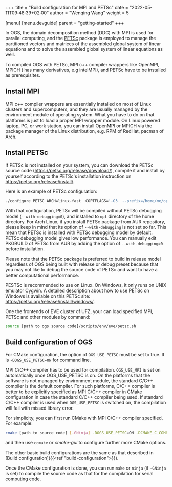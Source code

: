 +++
title = "Build configuration for MPI and PETSc"
date = "2022-05-11T09:48:39+02:00"
author = "Wenqing Wang"
weight = 5

[menu]
  [menu.devguide]
    parent = "getting-started"
+++

In OGS, the domain decomposition method (DDC) with MPI is used for parallel
 computing, and the [PETSc](https://petsc.org) package is employed to manage
 the partitioned vectors and matrices of the assembled global system of linear
 equations and to solve the assembled global system of linear equations as well.

To compiled OGS with PETSc, MPI c++ compiler wrappers like OpenMPI, MPICH (
has many derivatives, e.g intelMPI), and PETSc have to be installed as prerequisites.

## Install MPI

MPI c++ compiler wrappers are essentially installed on most of Linux clusters
 and supercomputers, and they are usually managed by the environment module of operating system.
What you have to do on that platforms is just to load a proper MPI wrapper module.
On Linux powered laptop, PC, or work station, you can install OpenMPI or MPICH via
 the package manager of the Linux distribution, e.g. RPM of RedHat, pacman of Arch.

## Install PETSc

If PETSc is not installed on your system, you can download the PETSc source code
 (<https://petsc.org/release/download/>), compile it
 and install by yourself according to the PETSc's installation instruction on
<https://petsc.org/release/install/>.

Here is an example of PETSc configuration:

```bash
./configure PETSC_ARCH=linux-fast  COPTFLAGS='-O3  --prefix=/home/me/opt/petsc --with-debugging=0 -march=native -mtune=native' CXXOPTFLAGS='-O3 -march=native -mtune=native' --with-cc=mpicc --with-cxx=mpicxx --with-fc=mpif90 --download-fblaslapack --download-metis --download-parmetis --download-superlu_dist --download-scalapack --download-mumps  --download-hypre --with-c2html=0  --with-cxx-dialect=C++11 --with-cuda=0`
```

With that configuration, PETSc will be compiled without PETSc debugging model (`--with-debugging=0`),
 and installed to `opt` directory of the home directory. For Arch Linux, if you
 install PETSc package from AUR repository, please keep in mind that
 its option of `--with-debugging` is not set so far. This mean that PETSc is installed
 with PETSc debugging model by default.
 PETSc debugging model gives low performance. You can manually edit PKGBUILD of PETSc from AUR by
 adding the option of `--with-debugging=0` before installation.

Please note that the PETSc package is preferred to build in release model regardless of
 OGS being built with release or debug preset because that you may not like to debug the
 source code of PETSc and want to have a better computational performance.

PESTSc is recommended to use on Linux. On Windows, it only runs on
 UNIX emulator Cygwin. A detailed description about how to use PETSc on Windows
  is available on this PETSc site: <https://petsc.org/release/install/windows/>.

One the frontends of EVE cluster of UFZ, your can load specified MPI, PETSc and
 other modules by command:

```bash
source [path to ogs source code]/scripts/env/eve/petsc.sh
```

## Build configuration of OGS

For CMake configuration, the option of `OGS_USE_PETSC` must be set to true.
 It is `-DOGS_USE_PETSC=ON` for command line.

MPI C/C++ compiler has to be used for compilation. `OGS_USE_MPI` is set
on automatically once OGS_USE_PETSC is on.  On the platforms that the
software is not managed by environment module, the standard C/C++ compiler
is the default compiler. For such platforms, C/C++ compiler is better to
 be explicitly specified as MPI C/C++ compiler in CMake configuration in case
 the standard C/C++ compiler being used. If standard C/C++ compiler is used
when `OGS_USE_PETSC` is switched on, the compilation will fail with missed
library error.

For simplicity, you can first run CMake with MPI C/C++ compiler specified. For example:

```bash
cmake [path to source code] [-GNinja] -DOGS_USE_PETSC=ON -DCMAKE_C_COMPILER=/usr/bin/mpicc -DCMAKE_CXX_COMPILER=/usr/bin/mpic++
```

and then use `ccmake` or *cmake-gui* to configure further more CMake options.

The other basic build configurations are the same as that described in [Build configuration]({{<ref
"build-configuration">}}).

Once the CMake configuration is done, you can run `make` or `ninja` (if `-GNinja` is set)
 to compile the source code as that for the compilation for serial computing code.
